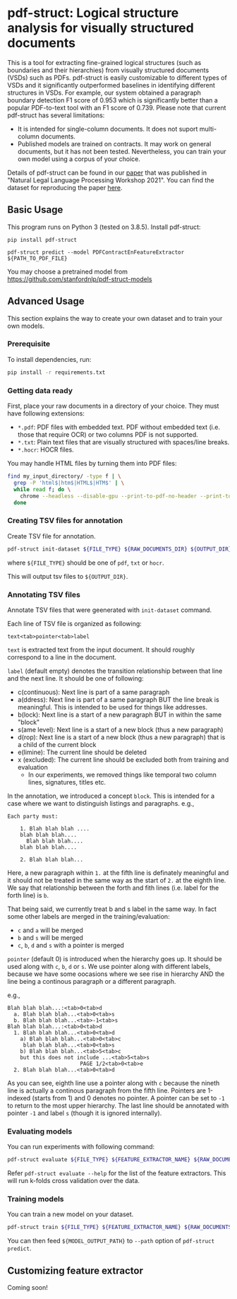 # pdf-struct: Logical structure analysis for visually structured documents

This is a tool for extracting fine-grained logical structures (such as boundaries and their hierarchies) from visually structured documents (VSDs) such as PDFs.
pdf-struct is easily customizable to different types of VSDs and it significantly outperformed baselines in identifying different structures in VSDs.
For example, our system obtained a paragraph boundary detection F1 score of 0.953 which is significantly better than a popular PDF-to-text tool with an F1 score of 0.739.
Please note that current pdf-struct has several limitations:

* It is intended for single-column documents. It does not suport multi-column documents.
* Published models are trained on contracts. It may work on general documents, but it has not been tested. Nevertheless, you can train your own model using a corpus of your choice.

Details of pdf-struct can be found in our [paper](https://arxiv.org/abs/2105.00150) that was published in "Natural Legal Language Processing Workshop 2021".
You can find the dataset for reproducing the paper [here](https://stanfordnlp.github.io/pdf-struct-dataset/).

## Basic Usage

This program runs on Python 3 (tested on 3.8.5).
Install pdf-struct:

```
pip install pdf-struct
```

```
pdf-struct predict --model PDFContractEnFeatureExtractor ${PATH_TO_PDF_FILE}
```

You may choose a pretrained model from https://github.com/stanfordnlp/pdf-struct-models

## Advanced Usage

This section explains the way to create your own dataset and to train your own models.

### Prerequisite

To install dependencies, run:

```bash
pip install -r requirements.txt
```

### Getting data ready

First, place your raw documents in a directory of your choice.
They must have following extensions:

* `*.pdf`: PDF files with embedded text. PDF without embedded text (i.e. those that require OCR) or two columns PDF is not supported.
* `*.txt`: Plain text files that are visually structured with spaces/line breaks.
* `*.hocr`: HOCR files.

You may handle HTML files by turning them into PDF files:

```bash
find my_input_directory/ -type f | \
  grep -P 'html$|htm$|HTML$|HTM$' | \
  while read f; do \
    chrome --headless --disable-gpu --print-to-pdf-no-header --print-to-pdf="data/raw/`basename $f`.pdf" "$f"; \
  done
```


### Creating TSV files for annotation

Create TSV file for annotation. 

```bash
pdf-struct init-dataset ${FILE_TYPE} ${RAW_DOCUMENTS_DIR} ${OUTPUT_DIR}
```

where `${FILE_TYPE}` should be one of `pdf`, `txt` or `hocr`.

This will output tsv files to `${OUTPUT_DIR}`.

### Annotating TSV files

Annotate TSV files that were geenerated with `init-dataset` command.

Each line of TSV file is organized as following:

```
text<tab>pointer<tab>label
```

`text` is extracted text from the input document. It should roughly correspond to a line in the document.

`label` (default empty) denotes the transition relationship between that line and the next line.
It should be one of following:

* c(continuous): Next line is part of a same paragraph
* a(ddress): Next line is part of a same paragraph BUT the line break is meaningful. This is intended to be used for things like addresses.
* b(lock): Next line is a start of a new paragraph BUT in within the same "block"
* s(ame level): Next line is a start of a new block (thus a new paragraph)
* d(rop): Next line is a start of a new block (thus a new paragraph) that is a child of the current block
* e(limine): The current line should be deleted
* x (excluded): The current line should be excluded both from training and evaluation
    - In our experiments, we removed things like temporal two column lines, signatures, titles etc.

In the annotation, we introduced a concept `block`. This is intended for a case where we want to distinguish listings and paragraphs.
e.g.,

```
Each party must:

    1. Blah blah blah ....
    blah blah blah....
      Blah blah blah....
    blah blah blah....

    2. Blah blah blah...
```

Here, a new paragraph within `1.` at the fifth line is definately meaningful and it should not be treated in the same way as the start of `2.` at the eighth line.
We say that relationship between the forth and fith lines (i.e. label for the forth line) is `b`.

That being said, we currently treat b and s label in the same way.
In fact some other labels are merged in the training/evaluation:

* `c` and `a` will be merged
* `b` and `s` will be merged
* `c`, `b`, `d` and `s` with a pointer is merged

`pointer` (default 0) is introduced when the hierarchy goes up.
It should be used along with `c`, `b`, `d` or `s`.
We use pointer along with different labels, because we have some oocasions where we see rise in hierarchy AND the line being a continous paragraph or a different paragraph.

e.g.,

```
Blah blah blah...:<tab>0<tab>d
  a. Blah blah blah...<tab>0<tab>s
  b. Blah blah blah...<tab>-1<tab>s
Blah blah blah...:<tab>0<tab>d
  1. Blah blah blah...<tab>0<tab>d
    a) Blah blah blah...<tab>0<tab>c
     blah blah blah...<tab>0<tab>s
    b) Blah blah blah...<tab>5<tab>c
    but this does not include ...<tab>5<tab>s
                       PAGE 1/2<tab>0<tab>e
  2. Blah blah blah...<tab>0<tab>d
```

As you can see, eighth line use a pointer along with `c` because the nineth line is actually a continous paragraph from the fifth line.
Pointers are 1-indexed (starts from 1) and 0 denotes no pointer.
A pointer can be set to `-1` to return to the most upper hierarchy.
The last line should be annotated with pointer `-1` and label `s` (though it is ignored internally).
  
### Evaluating models

You can run experiments with following command:

```bash
pdf-struct evaluate ${FILE_TYPE} ${FEATURE_EXTRACTOR_NAME} ${RAW_DOCUMENTS_DIR} ${ANNOTATED_DOCUMENTS_DIR}
```

Refer `pdf-struct evaluate --help` for the list of the feature extractors.
This will run k-folds cross validation over the data.

### Training models

You can train a new model on your dataset.

```bash
pdf-struct train ${FILE_TYPE} ${FEATURE_EXTRACTOR_NAME} ${RAW_DOCUMENTS_DIR} ${ANNOTATED_DOCUMENTS_DIR} ${MODEL_OUTPUT_PATH}
```

You can then feed `${MODEL_OUTPUT_PATH}` to `--path` option of `pdf-struct predict`.

## Customizing feature extractor

Coming soon!
